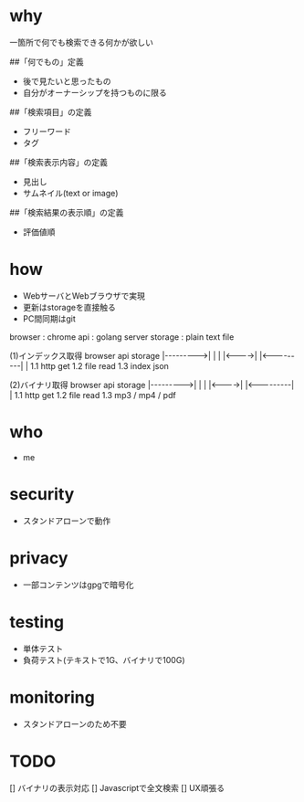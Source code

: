# why
一箇所で何でも検索できる何かが欲しい

##「何でもの」定義
- 後で見たいと思ったもの
- 自分がオーナーシップを持つものに限る

##「検索項目」の定義
- フリーワード
- タグ

##「検索表示内容」の定義
- 見出し
- サムネイル(text or image)

##「検索結果の表示順」の定義
- 評価値順



# how
- WebサーバとWebブラウザで実現
- 更新はstorageを直接触る
- PC間同期はgit

browser : chrome
api     : golang server
storage : plain text file

(1)インデックス取得
  browser    api    storage
  |--------->|      |
  |          |<---->|
  |<---------|      |
1.1 http get
1.2 file read
1.3 index json

(2)バイナリ取得
  browser    api    storage
  |--------->|      |
  |          |<---->|
  |<---------|      |
1.1 http get
1.2 file read
1.3 mp3 / mp4 / pdf



# who
- me



# security
- スタンドアローンで動作



# privacy
- 一部コンテンツはgpgで暗号化



# testing
- 単体テスト
- 負荷テスト(テキストで1G、バイナリで100G)



# monitoring
- スタンドアローンのため不要



# TODO
[] バイナリの表示対応
[] Javascriptで全文検索
[] UX頑張る

